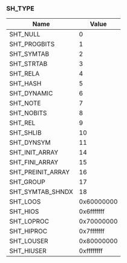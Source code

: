 ### SH_TYPE

|Name	          |Value      |
|-----------------|-----------|
|SHT_NULL	  |0          |
|SHT_PROGBITS	  |1          |
|SHT_SYMTAB	  |2          |
|SHT_STRTAB 	  |3          |
|SHT_RELA	  |4          |
|SHT_HASH	  |5          |
|SHT_DYNAMIC	  |6          |
|SHT_NOTE	  |7          |
|SHT_NOBITS	  |8          |
|SHT_REL	  |9          |
|SHT_SHLIB	  |10         |
|SHT_DYNSYM	  |11         |
|SHT_INIT_ARRAY	  |14         |
|SHT_FINI_ARRAY	  |15         |
|SHT_PREINIT_ARRAY|16         |
|SHT_GROUP	  |17         |
|SHT_SYMTAB_SHNDX |18         |
|SHT_LOOS	  |0x60000000 |
|SHT_HIOS	  |0x6fffffff |
|SHT_LOPROC	  |0x70000000 |
|SHT_HIPROC	  |0x7fffffff |
|SHT_LOUSER	  |0x80000000 |
|SHT_HIUSER	  |0xffffffff |


